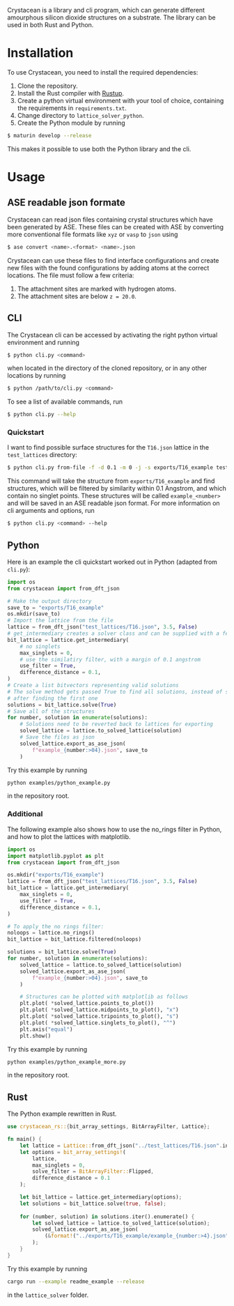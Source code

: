 Crystacean is a library and cli program, which can generate different amourphous silicon dioxide structures on a substrate. The library can be used in both Rust and Python. 

# Installation
To use Crystacean, you need to install the required dependencies:
1. Clone the repository.
1. Install the Rust compiler with [Rustup](https://www.rust-lang.org/tools/install).
1. Create a python virtual environment with your tool of choice, containing the requirements in `requirements.txt`.
1. Change directory to `lattice_solver_python`.
1. Create the Python module by running
```bash
$ maturin develop --release
```
This makes it possible to use both the Python library and the cli.

# Usage

## ASE readable json formate
Crystacean can read json files containing crystal structures which have been generated by ASE. These files can be created with ASE by converting more conventional file formats like `xyz` or `vasp` to `json` using 
```bash
$ ase convert <name>.<format> <name>.json
```
Crystacean can use these files to find interface configurations and create new files with the found configurations by adding atoms at the correct locations. The file must follow a few criteria:
1. The attachment sites are marked with hydrogen atoms.
1. The attachment sites are below `z = 20.0`.

## CLI
The Crystacean cli can be accessed by activating the right python virtual environment and running
```bash
$ python cli.py <command>
```
when located in the directory of the cloned repository, or in any other locations by running
```bash
$ python /path/to/cli.py <command>
```
To see a list of available commands, run
```bash
$ python cli.py --help
```

### Quickstart
I want to find possible surface structures for the `T16.json` lattice in the `test_lattices` directory:
```bash
$ python cli.py from-file -f -d 0.1 -m 0 -j -s exports/T16_example test_lattices/T16.json example
```
This command will take the structure from `exports/T16_example` and find structures, which will be filtered by similarity within 0.1 Angstrom, and which contain no singlet points. These structures will be called `example_<number>` and will be saved in an ASE readable json format. For more information on cli arguments and options, run
```bash
$ python cli.py <command> --help
```

## Python 
Here is an example the cli quickstart worked out in Python (adapted from `cli.py`):
```python
import os
from crystacean import from_dft_json

# Make the output directory
save_to = "exports/T16_example"
os.mkdir(save_to)
# Import the lattice from the file
lattice = from_dft_json("test_lattices/T16.json", 3.5, False)
# get_intermediary creates a solver class and can be supplied with a few options
bit_lattice = lattice.get_intermediary(
    # no singlets
    max_singlets = 0,
    # use the similatiry filter, with a margin of 0.1 angstrom
    use_filter = True,
    difference_distance = 0.1,
)
# Create a list bitvectors representing valid solutions
# The solve method gets passed True to find all solutions, instead of stopping
# after finding the first one
solutions = bit_lattice.solve(True)
# Save all of the structures
for number, solution in enumerate(solutions):
    # Solutions need to be reverted back to lattices for exporting
    solved_lattice = lattice.to_solved_lattice(solution)
    # Save the files as json
    solved_lattice.export_as_ase_json(
        f"example_{number:>04}.json", save_to
    )
```
Try this example by running
```bash
python examples/python_example.py
```
in the repository root.

### Additional
The following example also shows how to use the no_rings filter in Python, and how to plot the lattices with matplotlib.
```python
import os
import matplotlib.pyplot as plt
from crystacean import from_dft_json

os.mkdir("exports/T16_example")
lattice = from_dft_json("test_lattices/T16.json", 3.5, False)
bit_lattice = lattice.get_intermediary(
    max_singlets = 0,
    use_filter = True,
    difference_distance = 0.1,
)

# To apply the no rings filter:
noloops = lattice.no_rings()
bit_lattice = bit_lattice.filtered(noloops)

solutions = bit_lattice.solve(True)
for number, solution in enumerate(solutions):
    solved_lattice = lattice.to_solved_lattice(solution)
    solved_lattice.export_as_ase_json(
        f"example_{number:>04}.json", save_to
    )

    # Structures can be plotted with matplotlib as follows
    plt.plot( *solved_lattice.points_to_plot())
    plt.plot( *solved_lattice.midpoints_to_plot(), "x")
    plt.plot( *solved_lattice.tripoints_to_plot(), "s")
    plt.plot( *solved_lattice.singlets_to_plot(), "^")
    plt.axis("equal")
    plt.show()
```
Try this example by running
```bash
python examples/python_example_more.py
```
in the repository root.

## Rust
The Python example rewritten in Rust.
```rust
use crystacean_rs::{bit_array_settings, BitArrayFilter, Lattice};

fn main() {
    let lattice = Lattice::from_dft_json("../test_lattices/T16.json".into(), 1.1, true);
    let options = bit_array_settings!(
        lattice,
        max_singlets = 0,
        solve_filter = BitArrayFilter::Flipped,
        difference_distance = 0.1
    );

    let bit_lattice = lattice.get_intermediary(options);
    let solutions = bit_lattice.solve(true, false);
    
    for (number, solution) in solutions.iter().enumerate() {
        let solved_lattice = lattice.to_solved_lattice(solution);
        solved_lattice.export_as_ase_json(
            (&format!("../exports/T16_example/example_{number:>4}.json"))
        );
    }
}
```
Try this example by running
```bash
cargo run --example readme_example --release
```
in the `lattice_solver` folder.